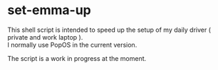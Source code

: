 # set-emma-up
This shell script is intended to speed up the setup of my daily driver ( private and work laptop ).  
I normally use PopOS in the current version.  

The script is a work in progress at the moment. 